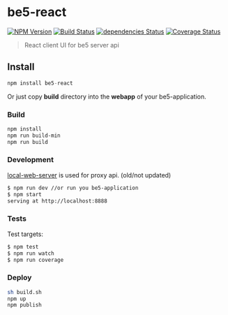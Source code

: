 # be5-react

[![NPM Version](https://img.shields.io/npm/v/be5-react.svg?branch=master)](https://www.npmjs.com/package/be5-react) 
[![Build Status](https://travis-ci.org/DevelopmentOnTheEdge/be5-react.svg?branch=master)](https://travis-ci.org/DevelopmentOnTheEdge/be5-react) 
[![dependencies Status](https://david-dm.org/DevelopmentOnTheEdge/be5-react/status.svg)](https://david-dm.org/DevelopmentOnTheEdge/be5-react)
[![Coverage Status](https://coveralls.io/repos/github/DevelopmentOnTheEdge/be5-react/badge.svg?branch=master)](https://coveralls.io/github/DevelopmentOnTheEdge/be5-react?branch=master) 

> React client UI for be5 server api

## Install
```js
npm install be5-react
```
Or just copy **build** directory into the **webapp** of your be5-application.

### Build
```sh
npm install
npm run build-min
npm run build
```

### Development
[local-web-server](https://github.com/lwsjs/local-web-server) is used for proxy api. (old/not updated)

```sh
$ npm run dev //or run you be5-application
$ npm start
serving at http://localhost:8888
```

### Tests
Test targets:
```sh
$ npm test
$ npm run watch
$ npm run coverage
```

### Deploy
```sh
sh build.sh
npm up
npm publish
```
